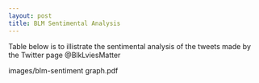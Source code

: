 ```yaml
---
layout: post
title: BLM Sentimental Analysis
---
```

Table below is to illistrate the sentimental analysis of the tweets made by the Twitter page @BlkLviesMatter

images/blm-sentiment graph.pdf
